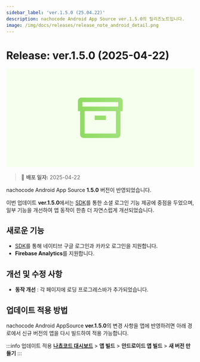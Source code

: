 ```yaml
---
sidebar_label: 'ver.1.5.0 (25.04.22)'
description: nachocode Android App Source ver.1.5.0의 릴리즈노트입니다.
image: /img/docs/releases/release_note_android_detail.png
---
```


# Release: ver.1.5.0 (2025-04-22)

![android_detail](../../../../../static/img/docs/releases/release_note_android_detail.png)

> 🔔 **배포 일자:** 2025-04-22

nachocode Android App Source **1.5.0** 버전이 반영되었습니다.

이번 업데이트 **ver.1.5.0**에서는 [SDK](../../sdk/release-v-1-5-0)를 통한 소셜 로그인 기능 제공에 중점을 두었으며, 일부 기능을 개선하여 앱 동작이 한층 더 자연스럽게 개선되었습니다.

## 새로운 기능

- [SDK](../../sdk/release-v-1-5-0)를 통해 네이티브 구글 로그인과 카카오 로그인을 지원합니다.
- **Firebase Analytics**를 지원합니다.

## 개선 및 수정 사항

- **동작 개선** : 각 페이지에 로딩 프로그레스바가 추가되었습니다.

## 업데이트 적용 방법

nachocode Android AppSource **ver.1.5.0**의 변경 사항을 앱에 반영하려면 아래 경로에서 신규 버전의 앱을 다시 빌드하여 적용 가능합니다.

:::info 업데이트 적용
[**나쵸코드 대시보드**](https://nachocode.io/?utm_source=docs&utm_medium=documentation&utm_campaign=devguide) > **앱 빌드** > **안드로이드 앱 빌드** > **새 버전 만들기**
:::
